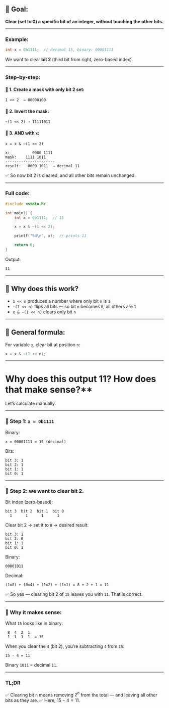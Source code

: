 ## 🔷 Goal:

**Clear (set to 0) a specific bit of an integer, without touching the other bits.**

---

### Example:

```c
int x = 0b1111;  // decimal 15, binary: 00001111
```

We want to clear **bit 2** (third bit from right, zero-based index).

---

### Step-by-step:

#### 🔷 1. Create a mask with only bit 2 set:

```
1 << 2  → 00000100
```

#### 🔷 2. Invert the mask:

```
~(1 << 2) → 11111011
```

#### 🔷 3. AND with `x`:

```
x = x & ~(1 << 2)
```

```
x:          0000 1111
mask:    1111 1011
----------------------
result:   0000 1011  → decimal 11
```

✅ So now bit 2 is cleared, and all other bits remain unchanged.

---

### Full code:

```c
#include <stdio.h>

int main() {
    int x = 0b1111;  // 15

    x = x & ~(1 << 2);

    printf("%d\n", x);  // prints 11

    return 0;
}
```

Output:

```
11
```

---

## 🔷 Why does this work?

* `1 << n` produces a number where only bit `n` is `1`
* `~(1 << n)` flips all bits — so bit `n` becomes `0`, all others are `1`
* `x & ~(1 << n)` clears only bit `n`

---

## 🔷 General formula:

For variable `x`, clear bit at position `n`:

```c
x = x & ~(1 << n);
```

---





# Why does this output 11? How does that make sense?**

Let’s calculate manually.

---

### 🔷 Step 1: `x = 0b1111`

Binary:

```
x = 00001111 = 15 (decimal)
```

Bits:

```
bit 3: 1
bit 2: 1
bit 1: 1
bit 0: 1
```

---

### 🔷 Step 2: we want to clear **bit 2**.

Bit index (zero-based):

```
bit 3  bit 2  bit 1  bit 0
  1      1      1      1
```

Clear bit 2 → set it to `0` → desired result:

```
bit 3: 1
bit 2: 0
bit 1: 1
bit 0: 1
```

Binary:

```
00001011
```

Decimal:

```
(1×8) + (0×4) + (1×2) + (1×1) = 8 + 2 + 1 = 11
```

✅ So yes — clearing bit 2 of `15` leaves you with `11`.
That is correct.

---

### 🔷 Why it makes sense:

What `15` looks like in binary:

```
 8  4  2  1
 1  1  1  1  = 15
```

When you clear the `4` (bit 2), you’re subtracting `4` from `15`:

```
15 - 4 = 11
```

Binary `1011` = decimal `11`.

---

### TL;DR

✅ Clearing bit `n` means removing $2^n$ from the total — and leaving all other bits as they are.
✅ Here, $15 - 4 = 11$.
